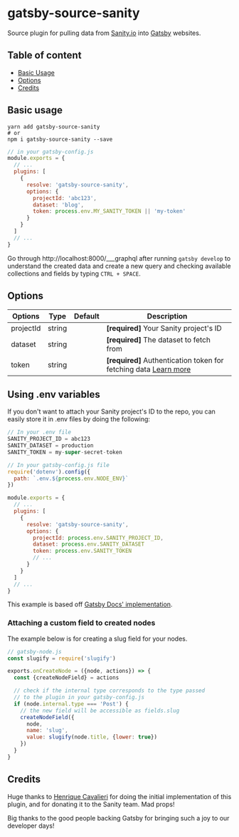 # gatsby-source-sanity

Source plugin for pulling data from [Sanity.io](https://sanity.io) into [Gatsby](https://gatsbyjs.org) websites.

## Table of content

- [Basic Usage](#basic-usage)
- [Options](#options)
- [Credits](#credits)

## Basic usage

```
yarn add gatsby-source-sanity
# or
npm i gatsby-source-sanity --save
```

```js
// in your gatsby-config.js
module.exports = {
  // ...
  plugins: [
    {
      resolve: 'gatsby-source-sanity',
      options: {
        projectId: 'abc123',
        dataset: 'blog',
        token: process.env.MY_SANITY_TOKEN || 'my-token'
      }
    }
  ]
  // ...
}
```

Go through http://localhost:8000/___graphql after running `gatsby develop` to understand the created data and create a new query and checking available collections and fields by typing `CTRL + SPACE`.

## Options

| Options   | Type   | Default | Description                                                                                              |
| --------- | ------ | ------- | -------------------------------------------------------------------------------------------------------- |
| projectId | string |         | **[required]** Your Sanity project's ID                                                                  |
| dataset   | string |         | **[required]** The dataset to fetch from                                                                 |
| token     | string |         | **[required]** Authentication token for fetching data [Learn more](https://www.sanity.io/docs/http-auth) |

## Using .env variables

If you don't want to attach your Sanity project's ID to the repo, you can easily store it in .env files by doing the following:

```js
// In your .env file
SANITY_PROJECT_ID = abc123
SANITY_DATASET = production
SANITY_TOKEN = my-super-secret-token

// In your gatsby-config.js file
require('dotenv').config({
  path: `.env.${process.env.NODE_ENV}`
})

module.exports = {
  // ...
  plugins: [
    {
      resolve: 'gatsby-source-sanity',
      options: {
        projectId: process.env.SANITY_PROJECT_ID,
        dataset: process.env.SANITY_DATASET
        token: process.env.SANITY_TOKEN
        // ...
      }
    }
  ]
  // ...
}
```

This example is based off [Gatsby Docs' implementation](https://next.gatsbyjs.org/docs/environment-variables).

### Attaching a custom field to created nodes

The example below is for creating a slug field for your nodes.

```js
// gatsby-node.js
const slugify = require('slugify')

exports.onCreateNode = ({node, actions}) => {
  const {createNodeField} = actions

  // check if the internal type corresponds to the type passed
  // to the plugin in your gatsby-config.js
  if (node.internal.type === 'Post') {
    // the new field will be accessible as fields.slug
    createNodeField({
      node,
      name: 'slug',
      value: slugify(node.title, {lower: true})
    })
  }
}
```

## Credits

Huge thanks to [Henrique Cavalieri](https://github.com/hcavalieri) for doing the initial implementation of this plugin, and for donating it to the Sanity team. Mad props!

Big thanks to the good people backing Gatsby for bringing such a joy to our developer days!
